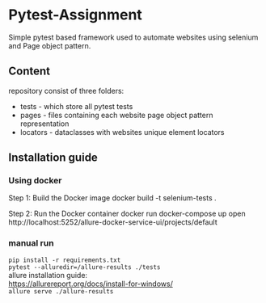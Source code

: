# Pytest-Assignment
Simple pytest based framework used to automate websites using selenium and Page object pattern.

## Content ##
repository consist of three folders:
- tests - which store all pytest tests
- pages - files containing each website page object pattern representation
- locators - dataclasses with websites unique element locators

## Installation guide ##
### Using docker ###

Step 1: Build the Docker image
 docker build -t selenium-tests . 

Step 2: Run the Docker container
docker run docker-compose up
open http://localhost:5252/allure-docker-service-ui/projects/default


### manual run ###
`pip install -r requirements.txt` \
`pytest --alluredir=/allure-results ./tests` \
allure installation guide: \
https://allurereport.org/docs/install-for-windows/ \
`allure serve ./allure-results`

